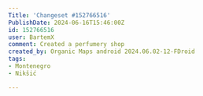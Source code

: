 ```yaml
---
Title: 'Changeset #152766516'
PublishDate: 2024-06-16T15:46:00Z
id: 152766516
user: BartemX
comment: Created a perfumery shop
created_by: Organic Maps android 2024.06.02-12-FDroid
tags:
- Montenegro
- Nikšić

---
```

